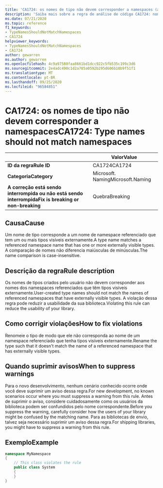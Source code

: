 ```yaml
---
title: 'CA1724: os nomes de tipo não devem corresponder a namespaces (análise de código)'
description: 'Saiba mais sobre a regra de análise de código CA1724: nomes de tipos não devem corresponder a namespaces'
ms.date: 07/21/2020
ms.topic: reference
f1_keywords:
- TypeNamesShouldNotMatchNamespaces
- CA1724
helpviewer_keywords:
- TypeNamesShouldNotMatchNamespaces
- CA1724
author: gewarren
ms.author: gewarren
ms.openlocfilehash: 4c9a97580faa8661bd1dcc922c5fb535c199c3d6
ms.sourcegitcommit: 2e4adc490c1d2a705a0592b295d606b10b9f51f1
ms.translationtype: MT
ms.contentlocale: pt-BR
ms.lasthandoff: 09/25/2020
ms.locfileid: "96584851"
---
```

# <a name="ca1724-type-names-should-not-match-namespaces"></a><span data-ttu-id="4c521-103">CA1724: os nomes de tipo não devem corresponder a namespaces</span><span class="sxs-lookup"><span data-stu-id="4c521-103">CA1724: Type names should not match namespaces</span></span>

| | <span data-ttu-id="4c521-104">Valor</span><span class="sxs-lookup"><span data-stu-id="4c521-104">Value</span></span> |
|-|-|
| <span data-ttu-id="4c521-105">**ID da regra**</span><span class="sxs-lookup"><span data-stu-id="4c521-105">**Rule ID**</span></span> |<span data-ttu-id="4c521-106">CA1724</span><span class="sxs-lookup"><span data-stu-id="4c521-106">CA1724</span></span>|
| <span data-ttu-id="4c521-107">**Categoria**</span><span class="sxs-lookup"><span data-stu-id="4c521-107">**Category**</span></span> |<span data-ttu-id="4c521-108">Microsoft. Naming</span><span class="sxs-lookup"><span data-stu-id="4c521-108">Microsoft.Naming</span></span>|
| <span data-ttu-id="4c521-109">**A correção está sendo interrompida ou não está sendo interrompida**</span><span class="sxs-lookup"><span data-stu-id="4c521-109">**Fix is breaking or non-breaking**</span></span> |<span data-ttu-id="4c521-110">Quebra</span><span class="sxs-lookup"><span data-stu-id="4c521-110">Breaking</span></span>|

## <a name="cause"></a><span data-ttu-id="4c521-111">Causa</span><span class="sxs-lookup"><span data-stu-id="4c521-111">Cause</span></span>

<span data-ttu-id="4c521-112">Um nome de tipo corresponde a um nome de namespace referenciado que tem um ou mais tipos visíveis externamente.</span><span class="sxs-lookup"><span data-stu-id="4c521-112">A type name matches a referenced namespace name that has one or more externally visible types.</span></span> <span data-ttu-id="4c521-113">A comparação de nomes não diferencia maiúsculas de minúsculas.</span><span class="sxs-lookup"><span data-stu-id="4c521-113">The name comparison is case-insensitive.</span></span>

## <a name="rule-description"></a><span data-ttu-id="4c521-114">Descrição da regra</span><span class="sxs-lookup"><span data-stu-id="4c521-114">Rule description</span></span>

<span data-ttu-id="4c521-115">Os nomes de tipos criados pelo usuário não devem corresponder aos nomes dos namespaces referenciados que têm tipos visíveis externamente.</span><span class="sxs-lookup"><span data-stu-id="4c521-115">User-created type names should not match the names of referenced namespaces that have externally visible types.</span></span> <span data-ttu-id="4c521-116">A violação dessa regra pode reduzir a usabilidade da sua biblioteca.</span><span class="sxs-lookup"><span data-stu-id="4c521-116">Violating this rule can reduce the usability of your library.</span></span>

## <a name="how-to-fix-violations"></a><span data-ttu-id="4c521-117">Como corrigir violações</span><span class="sxs-lookup"><span data-stu-id="4c521-117">How to fix violations</span></span>

<span data-ttu-id="4c521-118">Renomeie o tipo de modo que ele não corresponda ao nome de um namespace referenciado que tenha tipos visíveis externamente.</span><span class="sxs-lookup"><span data-stu-id="4c521-118">Rename the type such that it doesn't match the name of a referenced namespace that has externally visible types.</span></span>

## <a name="when-to-suppress-warnings"></a><span data-ttu-id="4c521-119">Quando suprimir avisos</span><span class="sxs-lookup"><span data-stu-id="4c521-119">When to suppress warnings</span></span>

<span data-ttu-id="4c521-120">Para o novo desenvolvimento, nenhum cenário conhecido ocorre onde você deve suprimir um aviso dessa regra.</span><span class="sxs-lookup"><span data-stu-id="4c521-120">For new development, no known scenarios occur where you must suppress a warning from this rule.</span></span> <span data-ttu-id="4c521-121">Antes de suprimir o aviso, considere cuidadosamente como os usuários da biblioteca podem ser confundidos pelo nome correspondente.</span><span class="sxs-lookup"><span data-stu-id="4c521-121">Before you suppress the warning, carefully consider how the users of your library might be confused by the matching name.</span></span> <span data-ttu-id="4c521-122">Para as bibliotecas de envio, talvez seja necessário suprimir um aviso dessa regra.</span><span class="sxs-lookup"><span data-stu-id="4c521-122">For shipping libraries, you might have to suppress a warning from this rule.</span></span>

## <a name="example"></a><span data-ttu-id="4c521-123">Exemplo</span><span class="sxs-lookup"><span data-stu-id="4c521-123">Example</span></span>

```csharp
namespace MyNamespace
{
    // This class violates the rule
    public class System
    {
    }
}
```
